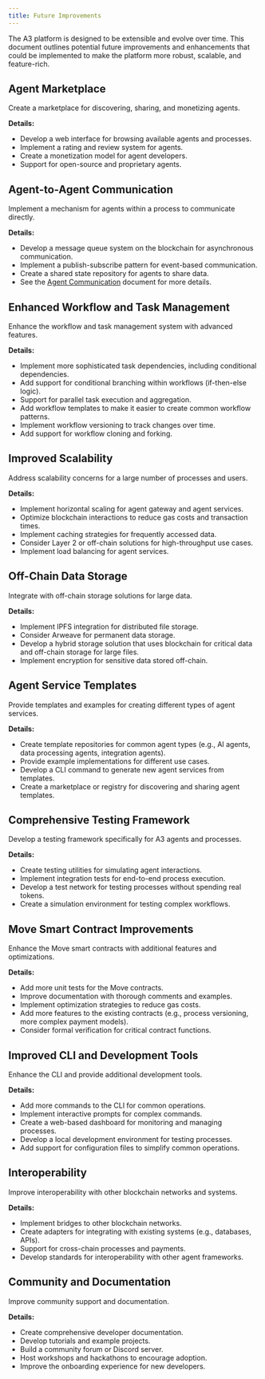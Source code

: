 ```yaml
---
title: Future Improvements
---
```


The A3 platform is designed to be extensible and evolve over time. This document outlines potential future improvements and enhancements that could be implemented to make the platform more robust, scalable, and feature-rich.

## Agent Marketplace

Create a marketplace for discovering, sharing, and monetizing agents.

**Details:**

- Develop a web interface for browsing available agents and processes.
- Implement a rating and review system for agents.
- Create a monetization model for agent developers.
- Support for open-source and proprietary agents.

## Agent-to-Agent Communication

Implement a mechanism for agents within a process to communicate directly.

**Details:**

- Develop a message queue system on the blockchain for asynchronous communication.
- Implement a publish-subscribe pattern for event-based communication.
- Create a shared state repository for agents to share data.
- See the [Agent Communication](./agent-communication.md) document for more details.

## Enhanced Workflow and Task Management

Enhance the workflow and task management system with advanced features.

**Details:**

- Implement more sophisticated task dependencies, including conditional dependencies.
- Add support for conditional branching within workflows (if-then-else logic).
- Support for parallel task execution and aggregation.
- Add workflow templates to make it easier to create common workflow patterns.
- Implement workflow versioning to track changes over time.
- Add support for workflow cloning and forking.

## Improved Scalability

Address scalability concerns for a large number of processes and users.

**Details:**

- Implement horizontal scaling for agent gateway and agent services.
- Optimize blockchain interactions to reduce gas costs and transaction times.
- Implement caching strategies for frequently accessed data.
- Consider Layer 2 or off-chain solutions for high-throughput use cases.
- Implement load balancing for agent services.

## Off-Chain Data Storage

Integrate with off-chain storage solutions for large data.

**Details:**

- Implement IPFS integration for distributed file storage.
- Consider Arweave for permanent data storage.
- Develop a hybrid storage solution that uses blockchain for critical data and off-chain storage for large files.
- Implement encryption for sensitive data stored off-chain.

## Agent Service Templates

Provide templates and examples for creating different types of agent services.

**Details:**

- Create template repositories for common agent types (e.g., AI agents, data processing agents, integration agents).
- Provide example implementations for different use cases.
- Develop a CLI command to generate new agent services from templates.
- Create a marketplace or registry for discovering and sharing agent templates.

## Comprehensive Testing Framework

Develop a testing framework specifically for A3 agents and processes.

**Details:**

- Create testing utilities for simulating agent interactions.
- Implement integration tests for end-to-end process execution.
- Develop a test network for testing processes without spending real tokens.
- Create a simulation environment for testing complex workflows.

## Move Smart Contract Improvements

Enhance the Move smart contracts with additional features and optimizations.

**Details:**

- Add more unit tests for the Move contracts.
- Improve documentation with thorough comments and examples.
- Implement optimization strategies to reduce gas costs.
- Add more features to the existing contracts (e.g., process versioning, more complex payment models).
- Consider formal verification for critical contract functions.

## Improved CLI and Development Tools

Enhance the CLI and provide additional development tools.

**Details:**

- Add more commands to the CLI for common operations.
- Implement interactive prompts for complex commands.
- Create a web-based dashboard for monitoring and managing processes.
- Develop a local development environment for testing processes.
- Add support for configuration files to simplify common operations.

## Interoperability

Improve interoperability with other blockchain networks and systems.

**Details:**

- Implement bridges to other blockchain networks.
- Create adapters for integrating with existing systems (e.g., databases, APIs).
- Support for cross-chain processes and payments.
- Develop standards for interoperability with other agent frameworks.

## Community and Documentation

Improve community support and documentation.

**Details:**

- Create comprehensive developer documentation.
- Develop tutorials and example projects.
- Build a community forum or Discord server.
- Host workshops and hackathons to encourage adoption.
- Improve the onboarding experience for new developers.

